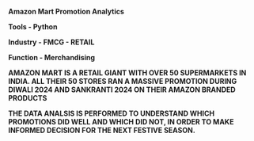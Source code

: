 **Amazon Mart Promotion Analytics**

**Tools - Python**

**Industry - FMCG - RETAIL**

**Function - Merchandising**


**AMAZON MART IS A RETAIL GIANT WITH OVER 50 SUPERMARKETS IN INDIA. ALL THEIR 50 STORES RAN A MASSIVE PROMOTION DURING DIWALI 2024 AND SANKRANTI 2024 ON THEIR AMAZON
BRANDED PRODUCTS**


**THE DATA ANALSIS IS PERFORMED TO UNDERSTAND WHICH PROMOTIONS DID WELL AND WHICH DID NOT, IN ORDER TO MAKE INFORMED DECISION FOR THE NEXT FESTIVE SEASON.**
